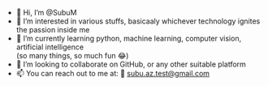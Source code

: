 - 👋 Hi, I’m @SubuM
- 👀 I’m interested in various stuffs, basicaaly whichever technology ignites the passion inside me
- 🌱 I’m currently learning python, machine learning, computer vision, artificial intelligence<br>
(so many things, so much fun 😂)
- 💞️ I’m looking to collaborate on GitHub, or any other suitable platform
- 📫 You can reach out to me at:
      📧 subu.az.test@gmail.com

<!---
SubuM/SubuM is a ✨ special ✨ repository because its `README.md` (this file) appears on your GitHub profile.
You can click the Preview link to take a look at your changes.
--->

